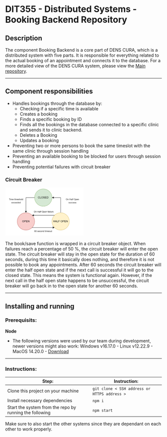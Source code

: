 # DIT355 - Distributed Systems - Booking Backend Repository

 
 
## **Description** 
The component Booking Backend is a core part of DENS CURA, which is a distributed system with five parts. It is responsible for everything related to the actual booking of an appointment and connects it to the database. For a more detailed view of the DENS CURA system, please view the [Main repository](https://github.com/PatyMarklund/DIT355-Distributed-System-Main). 

*** 

 
 
 

## **Component responsibilities** 

* Handles bookings through the database by:
    * Checking if a specific time is available
    * Creates a booking
    * Finds a specific booking by ID 
    * Finds all the bookings in the database connected to a specific clinic and sends it to clinic backend.
    * Deletes a Booking
    * Updates a booking
* Preventing two or more persons to book the same timeslot with the same clinic through session handling
* Preventing an available booking to be blocked for users through session handling
* Preventing potential failures with circuit breaker



### Circuit Breaker
<img src="./circuitbreaker.png" width="50%" height="50%" />

The book/save function is wrapped in a circuit breaker object. When failures reach a percentage of 50 %, the circuit breaker will enter the open state. The circuit breaker will stay in the open state for the duration of 60 seconds, during this time it basically does nothing, and therefore it is not possible to book any appointments. After 60 seconds the circuit breaker will enter the half open state and if the next call is successful it will go to the closed state. This means the system is functional again. However, if the next call in the half open state happens to be unsuccessful, the circuit breaker will go back in to the open state for another 60 seconds.

*** 

 
 

## **Installing and running** 

### Prerequisits:


**Node** 

* The following versions were used by our team during development, newer versions might also work: Windows v16.17.0 - Linux v12.22.9 - MacOS 14.20.0 - [Download](https://nodejs.org/en/download/) 


*** 
### Instructions:

| Step: | Instruction: |
| ------ | ------ |
| Clone this project on your machine | `git clone < SSH address or HTTPS address >` |
| Install necessary dependencies  | `npm i` |
| Start the system from the repo by running the following  | `npm start` |
 
 Make sure to also start the other systems since they are dependant on each other to work properly.
 

#
